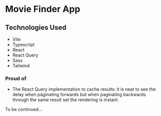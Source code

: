 # Movie Finder App

## Technologies Used

- Vite
- Typescript
- React
- React Query
- Sass
- Tailwind

### Proud of

- The React Query implementation to cache results: it is neat to see the delay when paginating forwards but when paginating backwards through the same result set the rendering is instant.

To be continued...
